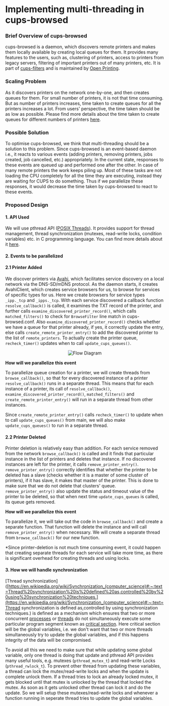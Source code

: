 # **Implementing multi-threading in cups-browsed**



### Brief Overview of cups-browsed

cups-browsed is a daemon, which discovers remote printers and makes them locally available by creating local queues for them. It provides many features to the users, such as, clustering of printers, access to printers from legacy servers, filtering of important printers out of many printers, etc. It is part of [cups-filters](https://github.com/OpenPrinting/cups-filters) and is maintained by [Open Printing](https://openprinting.github.io/).

### Scaling Problem

As it discovers printers on the network one-by-one, and then creates queues for them. For small number of printers, it is not that time consuming. But as number of printers increases, time taken to create queues for all the printers increases a lot. From users' perspective, the time taken should be as low as possible.
Please find more details about the time taken to create queues for different numbers of printers [here](https://github.com/mohitmo/Testing).

### Possible Solution

To optimise cups-browsed, we think that multi-threading should be a solution to this problem. Since cups-browsed is an event-based daemon i.e., it reacts to various events (adding printers, removing printers, jobs created, job cancelled, etc.) appropriately. In the current state, responses to these events are queued up and performed one after the other. In case of many remote printers the work keeps piling up. Most of these tasks are not loading the CPU completely for all the time they are executing, instead they are waiting for CUPS to do something. Thus if we parallelize these responses, it would decrease the time taken by cups-browsed to react to these events.

### Proposed Design

#### 1. API Used

We will use pthread API ([POSIX Threads](https://en.wikipedia.org/wiki/POSIX_Threads)). It provides support for thread management, thread synchronization (mutexes, read-write locks, condition variables) etc. in C programming language. You can find more details about it [here](https://pubs.opengroup.org/onlinepubs/7908799/xsh/pthread.h.html).

#### 2. Events to be parallelized

#### 2.1 Printer Added

We discover printers via [Avahi](https://www.avahi.org/), which facilitates service discovery on a local network via the DNS-SD/mDNS protocol. As the daemon starts, it creates AvahiClient, which creates service browsers for us, to browse for services of specific types for us. Here we create browsers for service types `_ipp._tcp` and `_ipps._tcp`. With each service discovered a callback function `resolve_callback()` is called, it examines the TXT record of the printer, and further calls `examine_discovered_printer_record()`, which calls `matched_filters()` to check for `BrowseFilter` line match in cups-browsed.conf. Also `examine_discovered_printer_record()` checks whether we have a queue for that printer already, if yes, it correctly update the entry, else calls `create_remote_printer_entry()` to add the discovered printer to the list of `remote_printers`. To actually create the printer queue, `recheck_timer()` updates when to call `update_cups_queues()`. 

<p align="center">
  <img src="https://docs.google.com/drawings/d/e/2PACX-1vSfBUXcKllh4t-eU9Y-QEoKBuC2ZecyoaBLPFs5GNC8rTiqEMPGWpJcFKmKUwVyw_gg_boXc3YGxnZg/pub?w=890&h=589" alt="Flow Diagram"/>
</p>


**How will we parallelize this event**

To parallelize queue creation for a printer, we will create threads from `browse_callback()`, so that for every discovered instance of a printer `resolve_callback()` runs in a separate thread. This means that for each instance of a printer, its call of `resolve_callback()`, `examine_discovered_printer_record()`, `matched_filters()` and `create_remote_printer_entry()` will run in a separate thread from other instances.

Since `create_remote_printer_entry()` calls `recheck_timer()` to update when to call `update_cups_queues()`  from main, we will also make `update_cups_queues()` to run in a separate thread.

#### 2.2 Printer Deleted

Printer deletion is relatively easy than addition. For each service removed from the network `browse_callback()` is called and it finds that particular instance in the list of printers and deletes that instance. If no discovered instances are left for the printer, it calls `remove_printer_entry()`. `remove_printer_entry()` correctly identifies that whether the printer to be deleted has a slave (checks whether it is a master of some cluster of printers), if it has slave, it makes that master of the printer. This is done to make sure that we do not delete that clusters' queue. `remove_printer_entry()` also update the status and timeout value of the printer to be deleted, so that when next time `update_cups_queues` is called, its queue gets removed.  

**How will we parallelize this event**

To parallelize it, we will take out the code in `browse_callback()` and create a separate function. That function will delete the instance and will call `remove_printer_entry()` when necessary. We will create a separate thread from `browse_callback()` for our new function.

*Since printer-deletion is not much time consuming event, it could happen that creating separate threads for each service will take more time, as there is significant overhead for creating threads and using locks.

#### 3. How we will handle synchronization

 [Thread synchronization]([https://en.wikipedia.org/wiki/Synchronization_(computer_science)#:~:text=Thread%20synchronization%20is%20defined%20as,controlled%20by%20using%20synchronization%20techniques.](https://en.wikipedia.org/wiki/Synchronization_(computer_science)#:~:text=Thread synchronization is defined as,controlled by using synchronization techniques.) is defined as a mechanism which ensures that two or more concurrent [processes](https://en.wikipedia.org/wiki/Process_(computer_science)) or [threads](https://en.wikipedia.org/wiki/Thread_(computer_science)) do not simultaneously execute some particular program segment known as [critical section](https://en.wikipedia.org/wiki/Critical_section). Here critical section will be the global variables, i.e. we don't want that two or more threads simultaneously try to update the global variables, and if this happens integrity of the data will be compromised.

To avoid all this we need to make sure that while updating some global variable, only one thread is doing that update and pthread API provides many useful tools, e.g. mutexes (`pthread_mutex_t`) and read-write Locks (`pthread_rwlock_t`). To prevent other thread from updating these variables, a thread can lock the mutex/read-write locks and when the update is complete unlock them. If a thread tries to lock an already locked mutex, it gets blocked until that mutex is unlocked by the thread that locked the mutex. As soon as it gets unlocked other thread can lock it and do the update. So we will setup these mutexes/read-write locks and whenever a function running in seperate thread tries to update the global variables.